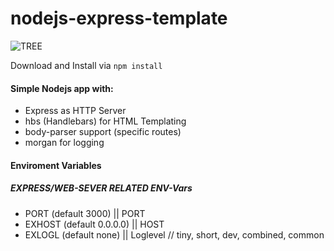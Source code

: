 # nodejs-express-template
![TREE](https://i.imgur.com/Ajl4NcB.png)

Download and Install via
`npm install`

#### Simple Nodejs app with:
* Express as HTTP Server
* hbs (Handlebars) for HTML Templating
* body-parser support (specific routes)
* morgan for logging

#### Enviroment Variables
##### EXPRESS/WEB-SEVER RELATED ENV-Vars
* PORT (default 3000) || PORT
* EXHOST (default 0.0.0.0) || HOST
* EXLOGL (default none) || Loglevel // tiny, short, dev, combined, common